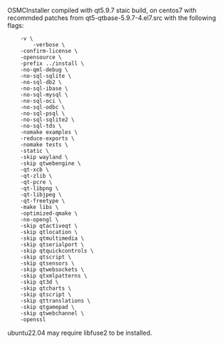 OSMCInstaller compiled with qt5.9.7 staic build, on centos7 with recommded patches from qt5-qtbase-5.9.7-4.el7.src with the following flags:

        -v \
	        -verbose \
		-confirm-license \
		-opensource \
		-prefix ../install \
		-no-qml-debug \
		-no-sql-sqlite \
		-no-sql-db2 \
		-no-sql-ibase \
		-no-sql-mysql \
		-no-sql-oci \
		-no-sql-odbc \
		-no-sql-psql \
		-no-sql-sqlite2 \
		-no-sql-tds \
		-nomake examples \
		-reduce-exports \
		-nomake tests \
		-static \
		-skip wayland \
		-skip qtwebengine \
		-qt-xcb \
		-qt-zlib \
		-qt-pcre \
		-qt-libpng \
		-qt-libjpeg \
		-qt-freetype \
		-make libs \
		-optimized-qmake \
		-no-opengl \
		-skip qtactiveqt \
		-skip qtlocation \
		-skip qtmultimedia \
		-skip qtserialport \
		-skip qtquickcontrols \
		-skip qtscript \
		-skip qtsensors \
		-skip qtwebsockets \
		-skip qtxmlpatterns \
		-skip qt3d \
		-skip qtcharts \
		-skip qtscript \
		-skip qttranslations \
		-skip qtgamepad \
		-skip qtwebchannel \
		-openssl 

ubuntu22.04 may require libfuse2 to be installed.
